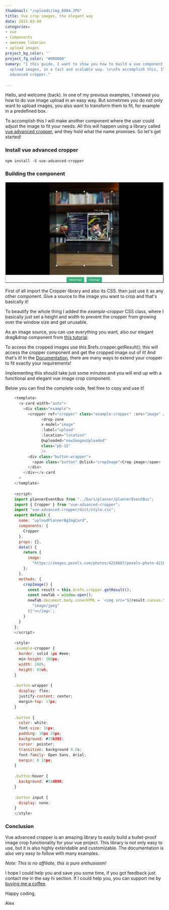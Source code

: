 ```yaml
---
thumbnail: "/uploads/img_0884.JPG"
title: Vue crop images, the elegant way
date: 2021-03-08
categories:
- vue
- Components
- awesome libaries
- upload images
project_bg_color: ''
project_fg_color: "#000000"
sumary: "I this guide, I want to show you how to build a vue component to crop and
  upload images, in a fast and scalable way. \n\nTo accomplish this, I\\`m using vue
  advanced cropper."

---
```

Hello, and welcome (back). In one of my previous examples, I showed you how to do vue image upload in an easy way. But sometimes you do not only want to upload images, you also want to transform them to fit, for example in a predefined box.

To accomplish this I will make another component where the user could adjust the image to fit your needs. All this will happen using a library called [vue advanced cropper](https://norserium.github.io/vue-advanced-cropper/introduction/getting-started.html), and they hold what the name promises. So let's get started!

### Install vue advanced cropper

    npm install -S vue-advanced-cropper

### Building the component

![](/uploads/cropdone.png)

First of all import the Cropper library and also its CSS. then just use it as any other component. Give a source to the image you want to crop and that's basically it!

To beautify the whole thing I added the _example-cropper_ CSS class, where I basically just set a height and width to prevent the cropper from growing over the window size and get unusable.

As an image source, you can use everything you want, also our elegant drag&drop component from [this tutorial](https://www.the-koi.com/projects/upload-images-from-vue/).

To access the cropped images use _this_.$refs.cropper.getResult(); this will access the cropper component and get the cropped image out of it! And that's it! In the [Documentation](https://norserium.github.io/vue-advanced-cropper/introduction/getting-started.html), there are many ways to extend your cropper to fit exactly your requirements! 

Implementing this should take just some minutes and you will end up with a functional and elegant vue image crop component.

Below you can find the complete code, feel free to copy and use it!

```js 
    <template>
      <v-card width="auto">
        <div class="example">
          <cropper ref="cropper" class="example-cropper" :src="image" />
                <drop-zone
      			v-model="image"
      			:label="upload"
      			:location="location"
      			@uploaded="newImagesUploaded"
      			class="pb-15"
    			/>
          <div class="button-wrapper">
            <span class="button" @click="cropImage">Crop image</span>
          </div>
        </div></v-card
      >
    </template>
    
    <script>
    import plannerEventBus from "../bars/planner/plannerEventBus";
    import { Cropper } from "vue-advanced-cropper";
    import "vue-advanced-cropper/dist/style.css";
    export default {
      name: "uploadPlannerBgImgCard",
      components: {
        Cropper
      },
      props: {},
      data() {
        return {
          image:
            "https://images.pexels.com/photos/4218687/pexels-photo-4218687.jpeg?auto=compress&cs=tinysrgb&dpr=2&h=650&w=940"
        };
      },
      methods: {
        cropImage() {
          const result = this.$refs.cropper.getResult();
          const newTab = window.open();
          newTab.document.body.innerHTML = `<img src="${result.canvas.toDataURL(
            "image/jpeg"
          )}"></img>`;
        }
      }
    };
    </script>
    
    <style>
    .example-cropper {
      border: solid 1px #eee;
      min-height: 300px;
      width: 100%;
      height: 85vh;
    }
    
    .button-wrapper {
      display: flex;
      justify-content: center;
      margin-top: 17px;
    }
    
    .button {
      color: white;
      font-size: 16px;
      padding: 10px 20px;
      background: #35b392;
      cursor: pointer;
      transition: background 0.5s;
      font-family: Open Sans, Arial;
      margin: 0 10px;
    }
    
    .button:hover {
      background: #38d890;
    }
    
    .button input {
      display: none;
    }
    </style>
```
    

### Conclusion

Vue advanced cropper is an amazing library to easily build a bullet-proof image crop functionality for your vue project. This library is not only easy to use, but it is also highly extendable and customizable. The documentation is also very easy to follow with many examples. 

_Note: This is no affiliate, this is pure enthusiasm!_

I hope I could help you and save you some time, if you got feedback just contact me in the say hi section. If I could help you, you can support me by [buying me a coffee](https://www.buymeacoffee.com/thekoi).

Happy coding,

Alex
```